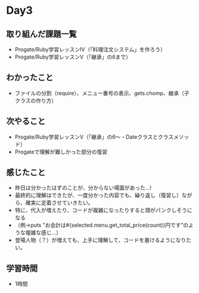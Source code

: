 # Day3
## 取り組んだ課題一覧
- Progate/Ruby学習レッスンⅣ（「料理注文システム」を作ろう）
- Progate/Ruby学習レッスンⅤ（「継承」の6まで）
## わかったこと
- ファイルの分割（require）、メニュー番号の表示、gets.chomp、継承（子クラスの作り方）
## 次やること
- Progate/Ruby学習レッスンⅤ（「継承」の6〜・Dateクラスとクラスメソッド）
- Progateで理解が難しかった部分の復習
## 感じたこと
- 昨日は分かったはずのことが、分からない場面があった...!
- 最終的に理解はできたが、一度分かった内容でも、繰り返し（復習し）ながら、確実に定着させていきたい。
- 特に、代入が増えたり、コードが複雑になったりすると頭がパンクしそうになる
- （例→puts "お会計は#{selected.menu.get_total_price(count)}円です”のような複雑な感じ...）
- 登場人物（？）が増えても、上手に理解して、コードを書けるようになりたい。
## 学習時間
- 1時間
